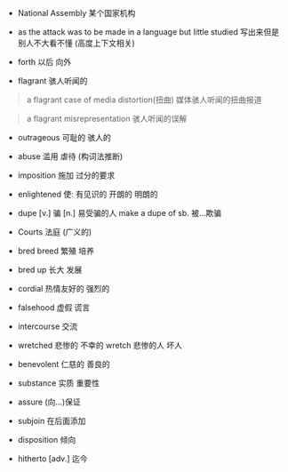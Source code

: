+ National Assembly 某个国家机构

+ as the attack was to be made in a language but little studied 写出来但是别人不大看不懂 (高度上下文相关)

+ forth 以后 向外

+ flagrant 骇人听闻的

> a flagrant case of media distortion(扭曲) 媒体骇人听闻的扭曲报道

> a flagrant misrepresentation 骇人听闻的误解

+ outrageous 可耻的 骇人的

+ abuse 滥用 虐待 (构词法推断)

+ imposition 施加 过分的要求

+ enlightened 使: 有见识的 开朗的 明朗的

+ dupe [v.] 骗 [n.] 易受骗的人 make a dupe of sb. 被…欺骗

+ Courts 法庭 (广义的)

+ bred breed 繁殖 培养

+ bred up 长大 发展

+ cordial 热情友好的 强烈的

+ falsehood 虚假 谎言

+ intercourse 交流

+ wretched 悲惨的 不幸的 wretch 悲惨的人 坏人

+ benevolent 仁慈的 善良的

+ substance 实质 重要性

+ assure (向…)保证

+ subjoin 在后面添加

+ disposition 倾向

+ hitherto [adv.] 迄今